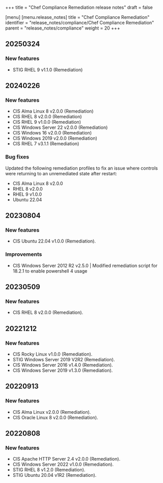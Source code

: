 +++
title = "Chef Compliance Remediation release notes"
draft = false

[menu]
  [menu.release_notes]
    title = "Chef Compliance Remediation"
    identifier = "release_notes/compliance/Chef Compliance Remediation"
    parent = "release_notes/compliance"
    weight = 20
+++

## 20250324

### New features

- STIG RHEL 9 v1.1.0 (Remediation)

## 20240226

### New features

- CIS Alma Linux 8 v2.0.0 (Remediation)
- CIS RHEL 8 v2.0.0 (Remediation)
- CIS RHEL 9 v1.0.0 (Remediation)
- CIS Windows Server 22 v2.0.0 (Remediation)
- CIS Windows 16 v2.0.0 (Remediation)
- CIS Windows 2019 v2.0.0 (Remediation)
- CIS RHEL 7 v3.1.1 (Remediation)

### Bug fixes

Updated the following remediation profiles to fix an issue where controls were returning to an unremediated state after restart:

- CIS Alma Linux 8 v2.0.0
- RHEL 8 v2.0.0
- RHEL 9 v1.0.0
- Ubuntu 22.04

## 20230804

### New features

- CIS Ubuntu 22.04 v1.0.0 (Remediation).

### Improvements

- CIS Windows Server 2012 R2 v2.5.0 | Modified remediation script for 18.2.1 to enable powershell 4 usage

## 20230509

### New features

- CIS RHEL 8 v2.0.0 (Remediation).

## 20221212

### New features

- CIS Rocky Linux v1.0.0 (Remediation).
- STIG Windows Server 2019 V2R2 (Remediation).
- CIS Windows Server 2016 v1.4.0 (Remediation).
- CIS Windows Server 2019 v1.3.0 (Remediation).

## 20220913

### New features

- CIS Alma Linux v2.0.0 (Remediation).
- CIS Oracle Linux 8 v2.0.0 (Remediation).

## 20220808

### New features

- CIS Apache HTTP Server 2.4 v2.0.0 (Remediation).
- CIS Windows Server 2022 v1.0.0 (Remediation).
- STIG RHEL 8 v1.2.0 (Remediation).
- STIG Ubuntu 20.04 v1R2 (Remediation).
